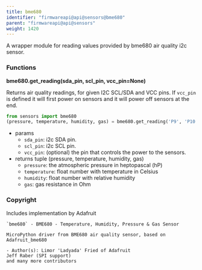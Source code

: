 ```yaml
---
title: bme680
identifier: "firmwareapi@api@sensors@bme680"
parent: "firmwareapi@api@sensors"
weight: 1420
---
```


A wrapper module for reading values provided by bme680 air quality i2c sensor.

### Functions

**bme680.get_reading(sda_pin, scl_pin, vcc_pin=None)**

Returns air quality readings, for given I2C SCL/SDA and VCC pins. If `vcc_pin` is defined it will first power on sensors and it will power off sensors at the end.

```python
from sensors import bme680
(pressure, temperature, humidity, gas) = bme680.get_reading('P9', 'P10', None)
```

- params
  - `sda_pin`: i2c SDA pin.
  - `scl_pin`: i2c SCL pin.
  - `vcc_pin`: (optional) the pin that controls the power to the sensors.
- returns tuple (pressure, temperature, humidity, gas)
  - `pressure`: the atmospheric pressure in heptopascal (hP)
  - `temperature`: float number with temperature in Celsius
  - `humidity`: float number with relative humidity
  - `gas`: gas resistance in Ohm

### Copyright

Includes implementation by Adafruit

    `bme680` - BME680 - Temperature, Humidity, Pressure & Gas Sensor

    MicroPython driver from BME680 air quality sensor, based on Adafruit_bme680

    - Author(s): Limor 'Ladyada' Fried of Adafruit
    Jeff Raber (SPI support)
    and many more contributors
